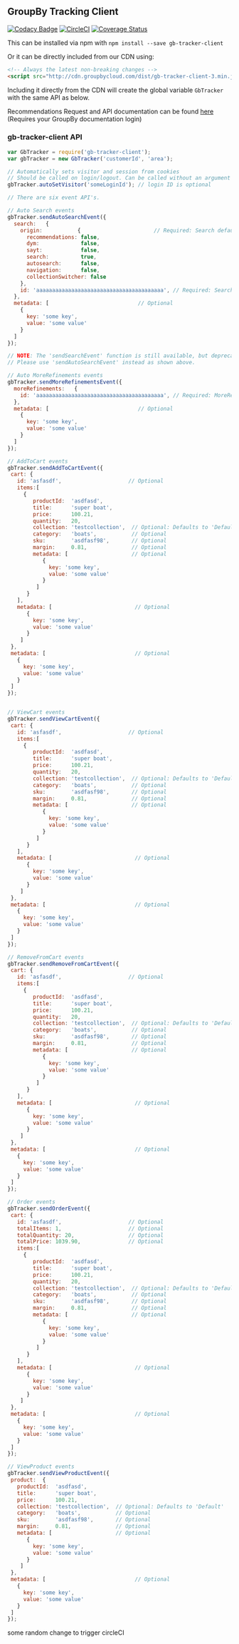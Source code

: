 ## GroupBy Tracking Client
[![Codacy Badge](https://api.codacy.com/project/badge/Grade/75c724f290884b72b305fc4b748bef95)](https://www.codacy.com/app/GroupByInc/gb-tracker-client?utm_source=github.com&amp;utm_medium=referral&amp;utm_content=groupby/gb-tracker-client&amp;utm_campaign=Badge_Grade) [![CircleCI](https://circleci.com/gh/groupby/gb-tracker-client.svg?style=svg)](https://circleci.com/gh/groupby/gb-tracker-client) [![Coverage Status](https://coveralls.io/repos/github/groupby/gb-tracker-client/badge.svg?branch=master)](https://coveralls.io/github/groupby/gb-tracker-client?branch=master)

This can be installed via npm with `npm install --save gb-tracker-client`

Or it can be directly included from our CDN using:
```html
<!-- Always the latest non-breaking changes -->
<script src="http://cdn.groupbycloud.com/dist/gb-tracker-client-3.min.js"></script>
```

Including it directly from the CDN will create the global variable
`GbTracker` with the same API as below.

Recommendations Request and API documentation can be found [here](http://docs.recommendations.groupbyinc.com/documentation.html?e=wisdom&topic=150_recommendations/01_RecommendationsRequests.md&cid=) (Requires your GroupBy documentation login)

### gb-tracker-client API
```javascript
var GbTracker = require('gb-tracker-client');
var gbTracker = new GbTracker('customerId', 'area');

// Automatically sets visitor and session from cookies
// Should be called on login/logout. Can be called without an argument if the user is anonymous
gbTracker.autoSetVisitor('someLoginId'); // login ID is optional

// There are six event API's.

// Auto Search events
gbTracker.sendAutoSearchEvent({
  search:   {
    origin:           {                       // Required: Search defaults to true
      recommendations: false,
      dym:             false,
      sayt:            false,
      search:          true,
      autosearch:      false,
      navigation:      false,
      collectionSwitcher: false
    },
    id: 'aaaaaaaaaaaaaaaaaaaaaaaaaaaaaaaaaaaaaaaa', // Required: Search ID
  },
  metadata: [                            // Optional
    {
      key: 'some key',
      value: 'some value'
    }
  ]
});

// NOTE: The 'sendSearchEvent' function is still available, but deprecated.
// Please use 'sendAutoSearchEvent' instead as shown above.

// Auto MoreRefinements events
gbTracker.sendMoreRefinementsEvent({
  moreRefinements:   {
    id: 'aaaaaaaaaaaaaaaaaaaaaaaaaaaaaaaaaaaaaaaa', // Required: MoreRefinements ID
  },
  metadata: [                            // Optional
    {
      key: 'some key',
      value: 'some value'
    }
  ]
});

// AddToCart events
gbTracker.sendAddToCartEvent({
 cart: {
   id: 'asfasdf',                     // Optional
   items:[
     {
        productId:  'asdfasd',
        title:      'super boat',
        price:      100.21,
        quantity:   20,
        collection: 'testcollection',  // Optional: Defaults to 'Default'
        category:   'boats',           // Optional
        sku:        'asdfasf98',       // Optional
        margin:     0.81,              // Optional
        metadata: [                    // Optional
           {
             key: 'some key',
             value: 'some value'
           }
         ]
      }
   ],
   metadata: [                          // Optional
      {
        key: 'some key',
        value: 'some value'
      }
    ]
 },
 metadata: [                            // Optional
   {
     key: 'some key',
     value: 'some value'
   }
 ]
});


// ViewCart events
gbTracker.sendViewCartEvent({
 cart: {
   id: 'asfasdf',                     // Optional
   items:[
     {
        productId:  'asdfasd',
        title:      'super boat',
        price:      100.21,
        quantity:   20,
        collection: 'testcollection',  // Optional: Defaults to 'Default'
        category:   'boats',           // Optional
        sku:        'asdfasf98',       // Optional
        margin:     0.81,              // Optional
        metadata: [                    // Optional
           {
             key: 'some key',
             value: 'some value'
           }
         ]
      }
   ],
   metadata: [                          // Optional
      {
        key: 'some key',
        value: 'some value'
      }
    ]
 },
 metadata: [                            // Optional
   {
     key: 'some key',
     value: 'some value'
   }
 ]
});

// RemoveFromCart events
gbTracker.sendRemoveFromCartEvent({
 cart: {
   id: 'asfasdf',                     // Optional
   items:[
     {
        productId:  'asdfasd',
        title:      'super boat',
        price:      100.21,
        quantity:   20,
        collection: 'testcollection',  // Optional: Defaults to 'Default'
        category:   'boats',           // Optional
        sku:        'asdfasf98',       // Optional
        margin:     0.81,              // Optional
        metadata: [                    // Optional
           {
             key: 'some key',
             value: 'some value'
           }
         ]
      }
   ],
   metadata: [                          // Optional
      {
        key: 'some key',
        value: 'some value'
      }
    ]
 },
 metadata: [                            // Optional
   {
     key: 'some key',
     value: 'some value'
   }
 ]
});

// Order events
gbTracker.sendOrderEvent({
 cart: {
   id: 'asfasdf',                     // Optional
   totalItems: 1,                     // Optional
   totalQuantity: 20,                 // Optional
   totalPrice: 1039.90,               // Optional
   items:[
     {
        productId:  'asdfasd',
        title:      'super boat',
        price:      100.21,
        quantity:   20,
        collection: 'testcollection',  // Optional: Defaults to 'Default'
        category:   'boats',           // Optional
        sku:        'asdfasf98',       // Optional
        margin:     0.81,              // Optional
        metadata: [                    // Optional
           {
             key: 'some key',
             value: 'some value'
           }
         ]
      }
   ],
   metadata: [                          // Optional
      {
        key: 'some key',
        value: 'some value'
      }
    ]
 },
 metadata: [                            // Optional
   {
     key: 'some key',
     value: 'some value'
   }
 ]
});

// ViewProduct events
gbTracker.sendViewProductEvent({
 product:  {
   productId:  'asdfasd',
   title:      'super boat',
   price:      100.21,
   collection: 'testcollection',  // Optional: Defaults to 'Default'
   category:   'boats',           // Optional
   sku:        'asdfasf98',       // Optional
   margin:     0.81,              // Optional
   metadata: [                    // Optional
      {
        key: 'some key',
        value: 'some value'
      }
    ]
 },
 metadata: [                            // Optional
   {
     key: 'some key',
     value: 'some value'
   }
 ]
});


```
some random change to trigger circleCI